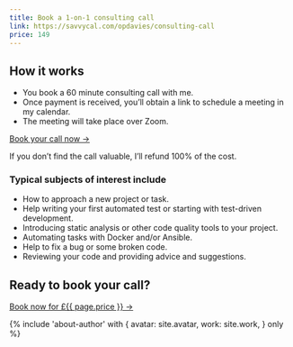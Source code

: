 ```yaml
---
title: Book a 1-on-1 consulting call
link: https://savvycal.com/opdavies/consulting-call
price: 149
---
```


## How it works

-   You book a 60 minute consulting call with me.
-   Once payment is received, you’ll obtain a link to schedule a meeting in my calendar.
-   The meeting will take place over Zoom.

<a class="my-4 py-2 px-5 inline-block rounded-lg border-2 border-blue-primary text-lg bg-blue-primary text-white no-underline transition-colors duration-200 hover:bg-white hover:text-blue-primary" href="{{ page.link }}">Book your call now &rarr;</a>

If you don’t find the call valuable, I’ll refund 100% of the cost.

### Typical subjects of interest include

-   How to approach a new project or task.
-   Help writing your first automated test or starting with test-driven development.
-   Introducing static analysis or other code quality tools to your project.
-   Automating tasks with Docker and/or Ansible.
-   Help to fix a bug or some broken code.
-   Reviewing your code and providing advice and suggestions.

<aside class="p-6 my-8 border border-gray-300 dark:bg-gray-800 dark:border-gray-700" markdown="1">
<h2 class="mt-0">Ready to book your call?</h2>

<a class="mt-4 py-2 px-5 inline-block rounded-lg border-2 border-blue-primary text-lg bg-blue-primary text-white no-underline transition-colors duration-200 hover:bg-white hover:text-blue-primary" href="{{ page.link }}">Book now for £{{ page.price }} &rarr;</a>
</aside>

{% include 'about-author' with {
    avatar: site.avatar,
    work: site.work,
} only %}
